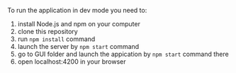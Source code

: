 To run the application in dev mode you need to:
1. install Node.js and npm on your computer
2. clone this repository
3. run `npm install` command
4. launch the server by `npm start` command
5. go to GUI folder and launch the appication by `npm start` command there
6. open localhost:4200 in your browser
